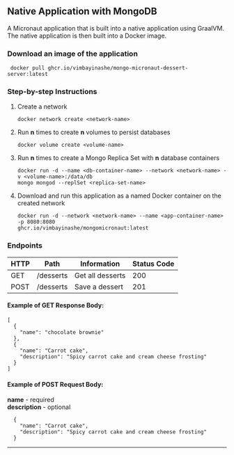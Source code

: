 ## Native Application with MongoDB

A Micronaut application that is built into a native application using GraalVM. The native application is then built 
into a Docker image. 

### Download an image of the application
   ```
    docker pull ghcr.io/vimbayinashe/mongo-micronaut-dessert-server:latest
   ```

### Step-by-step Instructions
1. Create a network
    ```
    docker network create <network-name>
    ``` 
2. Run **n** times to create **n** volumes to persist databases
   ```
   docker volume create <volume-name>
   ```
3. Run **n** times to create a Mongo Replica Set with **n** database containers
    ```
    docker run -d --name <db-container-name> --network <network-name> -v <volume-name>:/data/db
    mongo mongod --replSet <replica-set-name>
    ```
4. Download and run this application as a named Docker container on the created network
    ```
    docker run -d --network <network-name> --name <app-container-name> -p 8080:8080
    ghcr.io/vimbayinashe/mongomicronaut:latest
    ```
### Endpoints

| HTTP | Path      | Information      | Status Code |
|------|-----------|------------------|-------------|
| GET  | /desserts | Get all desserts | 200         |
| POST | /desserts | Save a dessert   | 201         |

#### Example of GET Response Body:
```
[
  {
    "name": "chocolate brownie"
  },
  {
    "name": "Carrot cake",
    "description": "Spicy carrot cake and cream cheese frosting"
  }
]
```

#### Example of POST Request Body:     
**name** - required      
**description** - optional
```
  {
    "name": "Carrot cake",
    "description": "Spicy carrot cake and cream cheese frosting"
  }
```
______________________________________________________________________________________________________
